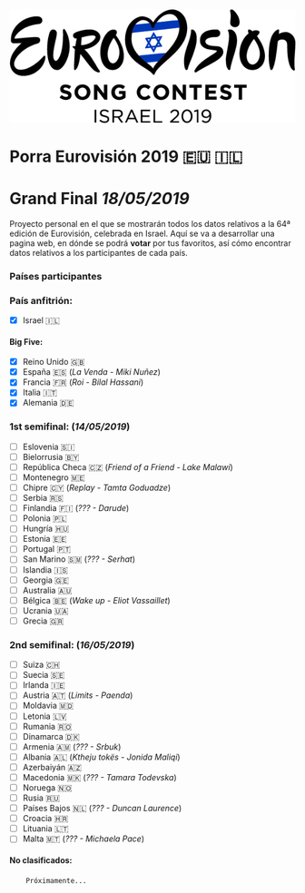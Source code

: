 ![Eurovision2019](./img/eurovision-2019-israel.png)

# Porra Eurovisión 2019 :eu: :israel:
# Grand Final _18/05/2019_

Proyecto personal en el que se mostrarán todos los datos relativos a la 64ª edición de Eurovisión, celebrada en Israel. 
Aquí se va a desarrollar una pagina web, en dónde se podrá **votar** por tus favoritos, así cómo encontrar datos relativos a los participantes de cada país. 

### Países participantes
  ### País anfitrión:   
  - [x] Israel :israel:
  #### Big Five:
  - [x] Reino Unido :uk:
  - [x] España :es: (_La Venda - Miki Nuñez_)
  - [x] Francia :fr: (_Roi - Bilal Hassani_)
  - [x] Italia :it:
  - [x] Alemania :de:
  ### 1st semifinal: (_14/05/2019_)
  - [ ] Eslovenia 	:slovenia:
  - [ ] Bielorrusia :belarus:
  - [ ] República Checa :czech_republic: (_Friend of a Friend - Lake Malawi_)
  - [ ] Montenegro :montenegro:
  - [ ] Chipre :cyprus: (_Replay - Tamta Goduadze_)
  - [ ] Serbia :serbia: 
  - [ ] Finlandia :finland: (_??? - Darude_)
  - [ ] Polonia :poland:
  - [ ] Hungría :hungary:
  - [ ] Estonia :estonia:
  - [ ] Portugal :portugal:
  - [ ] San Marino :san_marino: (_??? - Serhat_)
  - [ ] Islandia :iceland:
  - [ ] Georgia :georgia:
  - [ ] Australia :australia:
  - [ ] Bélgica :belgium: (_Wake up - Eliot Vassaillet_)
  - [ ] Ucrania :ukraine:
  - [ ] Grecia :greece:
  ### 2nd semifinal: (_16/05/2019_)
  - [ ] Suiza :switzerland:
  - [ ] Suecia :sweden:
  - [ ] Irlanda :ireland:
  - [ ] Austria :austria: (_Limits - Paenda_)
  - [ ] Moldavia :moldova:
  - [ ] Letonia :latvia:
  - [ ] Rumania :romania:
  - [ ] Dinamarca :denmark:
  - [ ] Armenia :armenia: (_??? - Srbuk_)
  - [ ] Albania :albania: (_Ktheju tokës - Jonida Maliqi_)
  - [ ] Azerbaiyán :azerbaijan:
  - [ ] Macedonia :macedonia: (_??? - Tamara Todevska_)
  - [ ] Noruega :norway: 
  - [ ] Rusia :ru:
  - [ ] Países Bajos :netherlands: (_??? - Duncan Laurence_)
  - [ ] Croacia :croatia:
  - [ ] Lituania :lithuania:
  - [ ] Malta :malta: (_??? - Michaela Pace_)
  #### No clasificados: 
        Próximamente...

